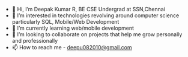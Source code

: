 - 👋 Hi, I’m Deepak Kumar R, BE CSE Undergrad at SSN,Chennai
- 👀 I’m interested in technologies revolving around computer science particularly SQL, Mobile/Web Development
- 🌱 I’m currently learning web/mobile development
- 💞️ I’m looking to collaborate on projects that help me grow personally and professionally
- 📫 How to reach me - deepu082010@gmail.com

<!---
deepakkumar081003/deepakkumar081003 is a ✨ special ✨ repository because its `README.md` (this file) appears on your GitHub profile.
You can click the Preview link to take a look at your changes.
--->
